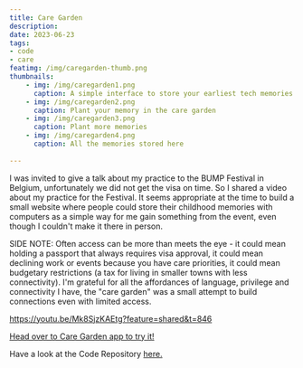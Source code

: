```yaml
---
title: Care Garden
description:  
date: 2023-06-23
tags: 
- code
- care
featimg: /img/caregarden-thumb.png
thumbnails:
    - img: /img/caregarden1.png
      caption: A simple interface to store your earliest tech memories
    - img: /img/caregarden2.png
      caption: Plant your memory in the care garden
    - img: /img/caregarden3.png
      caption: Plant more memories
    - img: /img/caregarden4.png
      caption: All the memories stored here
   
---
```


I was invited to give a talk about my practice to the BUMP Festival in Belgium, unfortunately we did not get the visa on time. So I shared a video about my practice for the Festival. It seems appropriate at the time to build a small website where people could store their childhood memories with computers as a simple way for me gain something from the event, even though I couldn't make it there in person. 

SIDE NOTE: Often access can be more than meets the eye - it could mean holding a passport that always requires visa approval, it could mean declining work or events because you have care priorities, it could mean budgetary restrictions (a tax for living in smaller towns with less connectivity). I'm grateful for all the affordances of language, privilege and connectivity I have, the "care garden" was a small attempt to build connections even with limited access. 


https://youtu.be/Mk8SjzKAEtg?feature=shared&t=846

[Head over to Care Garden app to try it!](https://care-garden.fly.dev)

Have a look at the Code Repository [here.](https://github.com/computational-mama/code-garden)
